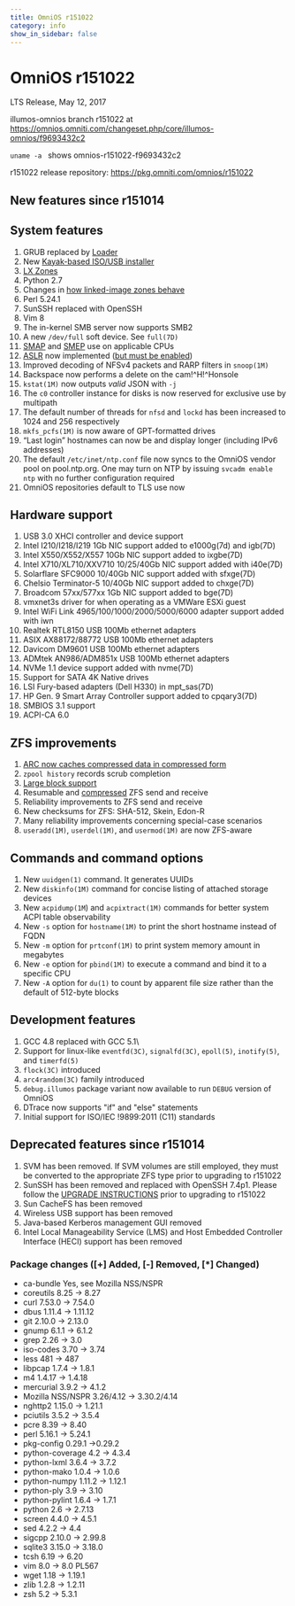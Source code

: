 ```yaml
---
title: OmniOS r151022
category: info
show_in_sidebar: false
---
```


# OmniOS r151022

LTS Release, May 12, 2017

illumos-omnios branch r151022 at <https://omnios.omniti.com/changeset.php/core/illumos-omnios/f9693432c2>

`uname -a ` shows omnios-r151022-f9693432c2

r151022 release repository: <https://pkg.omniti.com/omnios/r151022>

New features since r151014
--------------------------

## System features

1. GRUB replaced by [Loader](/info/loader)
2. New [Kayak-based ISO/USB installer](/info/kayakinteractive)
3. [LX Zones](/info/lxzones.html)
4. Python 2.7
5. Changes in [how linked-image zones behave](/info/newlinkedimages)
6. Perl 5.24.1
7. SunSSH replaced with OpenSSH
8. Vim 8
9. The in-kernel SMB server now supports SMB2
10. A new `/dev/full` soft device. See `full(7D)`
11. [SMAP](https://en.wikipedia.org/wiki/Supervisor_Mode_Access_Prevention) and [SMEP](https://software.intel.com/en-us/articles/intel-xeon-processor-e5-2600-v2-product-family-technical-overview#osguard) use on applicable CPUs
12. [ASLR](https://en.wikipedia.org/wiki/Address_space_layout_randomization) now implemented ([but must be enabled](https://illumos.topicbox.com/groups/developer/discussions/Td7ae6bbc978e8749-M465db25d9ce78c5b783db628))
13. Improved decoding of NFSv4 packets and RARP filters in `snoop(1M)`
14. Backspace now performs a delete on the cam!^H!^Honsole
15. `kstat(1M)` now outputs *valid* JSON with `-j`
16. The `c0` controller instance for disks is now reserved for exclusive use by multipath
17. The default number of threads for `nfsd` and `lockd` has been increased to 1024 and 256 respectively
18. `mkfs_pcfs(1M)` is now aware of GPT-formatted drives
19. “Last login” hostnames can now be and display longer (including IPv6 addresses)
20. The default `/etc/inet/ntp.conf` file now syncs to the OmniOS vendor pool on pool.ntp.org.
    One may turn on NTP by issuing `svcadm enable ntp` with no further configuration required
21. OmniOS repositories default to TLS use now

## Hardware support

1. USB 3.0 XHCI controller and device support
2. Intel I210/I218/I219 1Gb NIC support added to e1000g(7d) and igb(7D)
3. Intel X550/X552/X557 10Gb NIC support added to ixgbe(7D)
4. Intel X710/XL710/XXV710 10/25/40Gb NIC support added with i40e(7D)
5. Solarflare SFC9000 10/40Gb NIC support added with sfxge(7D)
6. Chelsio Terminator-5 10/40Gb NIC support added to chxge(7D)
7. Broadcom 57xx/577xx 1Gb NIC support added to bge(7D)
8. vmxnet3s driver for when operating as a VMWare ESXi guest
9. Intel WiFi Link 4965/100/1000/2000/5000/6000 adapter support added with iwn
10. Realtek RTL8150 USB 100Mb ethernet adapters
11. ASIX AX88172/88772 USB 100Mb ethernet adapters
12. Davicom DM9601 USB 100Mb ethernet adapters
13. ADMtek AN986/ADM851x USB 100Mb ethernet adapters
14. NVMe 1.1 device support added with nvme(7D)
15. Support for SATA 4K Native drives
16. LSI Fury-based adapters (Dell H330) in mpt_sas(7D)
17. HP Gen. 9 Smart Array Controller support added to cpqary3(7D)
18. SMBIOS 3.1 support
19. ACPI-CA 6.0

## ZFS improvements

1. [ARC now caches compressed data in compressed form](https://www.illumos.org/issues/6950)
2. `zpool history` records scrub completion
3. [Large block support](https://www.illumos.org/issues/5027)
4. Resumable and [compressed](https://www.illumos.org/issues/7252) ZFS send and receive
5. Reliability improvements to ZFS send and receive
6. New checksums for ZFS: SHA-512, Skein, Edon-R
7. Many reliability improvements concerning special-case scenarios
8. `useradd(1M)`, `userdel(1M)`, and `usermod(1M)` are now ZFS-aware

## Commands and command options

1. New `uuidgen(1)` command. It generates UUIDs
2. New `diskinfo(1M)` command for concise listing of attached storage devices
3. New `acpidump(1M`) and `acpixtract(1M)` commands for better system ACPI table observability
4. New `-s` option for `hostname(1M)` to print the short hostname instead of FQDN
5. New `-m` option for `prtconf(1M)` to print system memory amount in megabytes
6. New `-e` option for `pbind(1M)` to execute a command and bind it to a specific CPU
7. New `-A` option for `du(1)` to count by apparent file size rather than the default of 512-byte blocks

## Development features

1. GCC 4.8 replaced with GCC 5.1\
2. Support for linux-like `eventfd(3C)`, `signalfd(3C)`, `epoll(5)`, `inotify(5)`, and `timerfd(5)`
3. `flock(3C)` introduced
4. `arc4random(3C)` family introduced
5. `debug.illumos` package variant now available to run `DEBUG` version of OmniOS
6. DTrace now supports "if" and "else" statements
7. Initial support for ISO/IEC !9899:2011 (C11) standards

Deprecated features since r151014
---------------------------------

1. SVM has been removed. If SVM volumes are still employed, they
   must be converted to the appropriate ZFS type prior to upgrading
   to r151022
2. SunSSH has been removed and replaced with OpenSSH 7.4p1. Please
   follow the [UPGRADE INSTRUCTIONS](/legacy/upgrade_to_r151022) prior
   to upgrading to r151022
3. Sun CacheFS has been removed
4. Wireless USB support has been removed
5. Java-based Kerberos management GUI removed
6. Intel Local Manageability Service (LMS) and Host Embedded
   Controller Interface (HECI) support has been removed

### Package changes ([+] Added, [-] Removed, [*] Changed)

* ca-bundle Yes, see Mozilla NSS/NSPR
* coreutils 8.25 -> 8.27
* curl 7.53.0 -> 7.54.0
* dbus 1.11.4 -> 1.11.12
* git 2.10.0 -> 2.13.0
* gnump 6.1.1 -> 6.1.2
* grep 2.26 -> 3.0
* iso-codes 3.70 -> 3.74
* less 481 -> 487
* libpcap 1.7.4 -> 1.8.1
* m4 1.4.17 -> 1.4.18
* mercurial 3.9.2 -> 4.1.2
* Mozilla NSS/NSPR 3.26/4.12 -> 3.30.2/4.14
* nghttp2 1.15.0 -> 1.21.1
* pciutils 3.5.2 -> 3.5.4
* pcre 8.39 -> 8.40
* perl 5.16.1 -> 5.24.1
* pkg-config 0.29.1 ->0.29.2
* python-coverage 4.2 -> 4.3.4
* python-lxml 3.6.4 -> 3.7.2
* python-mako 1.0.4 -> 1.0.6
* python-numpy 1.11.2 -> 1.12.1
* python-ply 3.9 -> 3.10
* python-pylint 1.6.4 -> 1.7.1
* python 2.6 -> 2.7.13
* screen 4.4.0 -> 4.5.1
* sed 4.2.2 -> 4.4
* sigcpp 2.10.0 -> 2.99.8
* sqlite3 3.15.0 -> 3.18.0
* tcsh 6.19 -> 6.20
* vim 8.0 -> 8.0 PL567
* wget 1.18 -> 1.19.1
* zlib 1.2.8 -> 1.2.11
* zsh 5.2 -> 5.3.1

